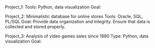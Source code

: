 Project_1:
Tools: Python, data visualization
Goal:


Project_2: Minimalistic database for online stores
Tools: Oracle, SQL, PL/SQL
Goal: Provide data organization and integrity.
      Ensure that data is collected and stored properly.


Project_3: Analysis of video games sales since 1980
Type: Python, data visualization
Goal: 
